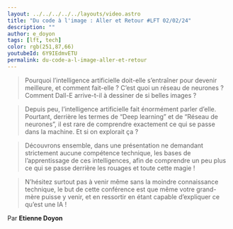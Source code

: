 ```yaml
---
layout: ../../../../../layouts/video.astro
title: "Du code à l'image : Aller et Retour #LFT 02/02/24"
description: ""
author: e_doyon
tags: [lft, tech]
color: rgb(251,87,66)
youtubeId: 6Y9IEdmvETU
permalink: du-code-a-l-image-aller-et-retour
---
```


> Pourquoi l’intelligence artificielle doit-elle s’entraîner pour devenir meilleure, et comment fait-elle ? C’est quoi un réseau de neurones ? Comment Dall-E arrive-t-il à dessiner de si belles images ?

> Depuis peu, l’intelligence artificielle fait énormément parler d’elle. Pourtant, derrière les termes de “Deep learning” et de “Réseau de neurones”, il est rare de comprendre exactement ce qui se passe dans la machine. Et si on explorait ça ?

> Découvrons ensemble, dans une présentation ne demandant strictement aucune compétence technique, les bases de l’apprentissage de ces intelligences, afin de comprendre un peu plus ce qui se passe derrière les rouages et toute cette magie !

> N’hésitez surtout pas à venir même sans la moindre connaissance technique, le but de cette conférence est que même votre grand-mère puisse y venir, et en ressortir en étant capable d’expliquer ce qu’est une IA !

Par **Etienne Doyon**
